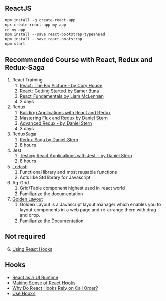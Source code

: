 ## ReactJS

```Javascript 
npm install -g create-react-app
npx create-react-app my-app
cd my-app
npm install --save react-bootstrap-typeahead
npm install --save react-bootstrap
npm start
```

## Recommended Course with React, Redux and Redux-Saga
1. React Training
   1. [React: The Big Picture - by Cory House](https://app.pluralsight.com/library/courses/react-big-picture/table-of-contents)
   2. [React: Getting Started by Samer Buna](https://app.pluralsight.com/library/courses/react-js-getting-started/table-of-contents)
   3. [React Fundamentals by Liam McLennan](https://app.pluralsight.com/library/courses/react-fundamentals-update/table-of-contents)
   4. 2 days
2. Redux
   1. [Building Applications with React and Redux](https://app.pluralsight.com/library/courses/react-redux-react-router-es6)
   2. [Mastering Flux and Redux by Daniel Stern](https://app.pluralsight.com/library/courses/flux-redux-mastering/table-of-contents)
   3. [Advanced Redux - by Daniel Stern](https://app.pluralsight.com/library/courses/advanced-redux/table-of-contents)
   4. 3 days
3. ReduxSaga
   1. [Redux Saga by Daniel Stern](https://app.pluralsight.com/library/courses/redux-saga/table-of-contents)
   2. 8 hours
4. Jest
   1. [Testing React Applications with Jest  - by Daniel Stern](https://app.pluralsight.com/library/courses/testing-react-applications-jest/table-of-contents)
   2. 8 hours
5. [Lodash](https://lodash.com/)
   1. Functional library and most reusable functions
   2. Acts like Std library for Javascript
6. Ag-Grid
   1. Grid/Table component highest used in react world
   2. Familiarize the documentation
7. [Golden Layout](https://golden-layout.com/)
   1. Golden Layout is a Javascript layout manager which enables you to layout components in a web page and re-arrange them with drag and drop.
   2. Familiarize the Documentation

## Not required
6. [Using React Hooks](https://app.pluralsight.com/library/courses/using-react-hooks/table-of-contents)

## Hooks
* [React as a UI Runtime](https://overreacted.io/react-as-a-ui-runtime/)
* [Making Sense of React Hooks](https://medium.com/@dan_abramov/making-sense-of-react-hooks-fdbde8803889)
* [Why Do React Hooks Rely on Call Order?](https://overreacted.io/why-do-hooks-rely-on-call-order/#flaw-7-cant-pass-values-between-hooks)
* [Use Hooks](https://usehooks.com/)